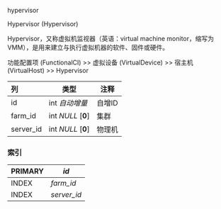 

hypervisor

Hypervisor (Hypervisor)

Hypervisor，又称虚拟机监视器（英语：virtual machine monitor，缩写为 VMM），是用来建立与执行虚拟机器的软件、固件或硬件。

功能配置项 (FunctionalCI) >> 虚拟设备 (VirtualDevice) >> 宿主机 (VirtualHost) >> Hypervisor



| 列        | 类型               | 注释   |
| :-------- | ------------------ | ------ |
| id        | int *自动增量*     | 自增ID |
| farm_id   | int *NULL* [**0**] | 集群   |
| server_id | int *NULL* [**0**] | 物理机 |

### 索引

| PRIMARY | *id*        |
| :------ | ----------- |
| INDEX   | *farm_id*   |
| INDEX   | *server_id* |